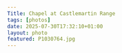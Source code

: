 ```yaml
---
Title: Chapel at Castlemartin Range
tags: [photos]
date: 2025-07-30T17:32:10+01:00
layout: photo
featured: P1030764.jpg
---
```

